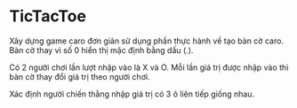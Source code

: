 # TicTacToe
Xây dựng game caro đơn giản sử dụng phần thực hành về tạo bàn cờ caro. Bàn cờ thay vì số 0 hiển thị mặc định bằng dấu (.). 

Có 2 người chơi lần lượt nhập vào là X và O. Mỗi lần giá trị được nhập vào thì bàn cờ thay đổi giá trị theo người chơi. 

Xác định người chiến thằng nhập giá trị có 3 ô liên tiếp giống nhau.
